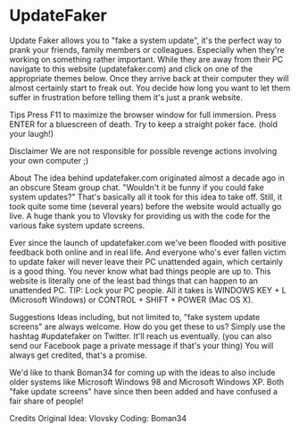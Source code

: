 # UpdateFaker

Update Faker allows you to "fake a system update", it's the perfect way to prank your friends, family members or colleagues. Especially when they're working on something rather important. 
While they are away from their PC navigate to this website (updatefaker.com) and click on one of the appropriate themes below. Once they arrive back at their computer they will almost certainly start to freak out. 
You decide how long you want to let them suffer in frustration before telling them it's just a prank website.

Tips
Press F11 to maximize the browser window for full immersion. 
Press ENTER for a bluescreen of death.
Try to keep a straight poker face. (hold your laugh!)

Disclaimer
We are not responsible for possible revenge actions involving your own computer ;)

About
The idea behind updatefaker.com originated almost a decade ago in an obscure Steam group chat. "Wouldn't it be funny if you could fake system updates?" That's basically all it took for this idea to take off. Still, it took quite some time (several years) before the website would actually go live. A huge thank you to Vlovsky for providing us with the code for the various fake system update screens.

Ever since the launch of updatefaker.com we've been flooded with positive feedback both online and in real life. And everyone who's ever fallen victim to update faker will never leave their PC unattended again, which certainly is a good thing. You never know what bad things people are up to. This website is literally one of the least bad things that can happen to an unattended PC. 
TIP: Lock your PC people. All it takes is WINDOWS KEY + L (Microsoft Windows) or CONTROL + SHIFT + POWER (Mac OS X).

Suggestions
Ideas including, but not limited to, "fake system update screens" are always welcome. How do you get these to us? Simply use the hashtag #updatefaker on Twitter. It'll reach us eventually. (you can also send our Facebook page a private message if that's your thing) You will always get credited, that's a promise.

We'd like to thank Boman34 for coming up with the ideas to also include older systems like Microsoft Windows 98 and Microsoft Windows XP. Both "fake update screens" have since then been added and have confused a fair share of people!

Credits
Original Idea: Vlovsky 
Coding: Boman34